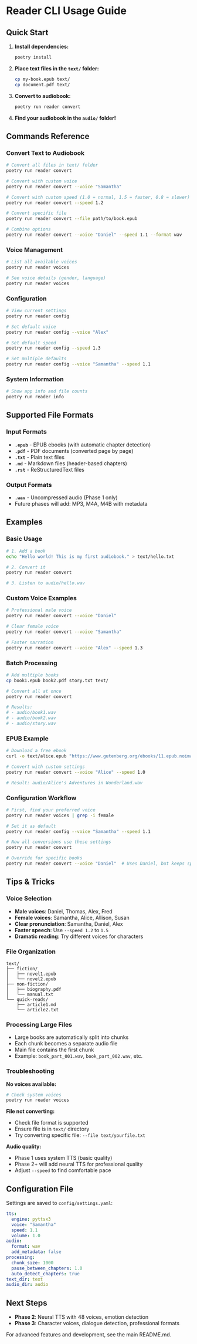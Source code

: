 # Reader CLI Usage Guide

## Quick Start

1. **Install dependencies:**
   ```bash
   poetry install
   ```

2. **Place text files in the `text/` folder:**
   ```bash
   cp my-book.epub text/
   cp document.pdf text/
   ```

3. **Convert to audiobook:**
   ```bash
   poetry run reader convert
   ```

4. **Find your audiobook in the `audio/` folder!**

## Commands Reference

### Convert Text to Audiobook

```bash
# Convert all files in text/ folder
poetry run reader convert

# Convert with custom voice
poetry run reader convert --voice "Samantha"

# Convert with custom speed (1.0 = normal, 1.5 = faster, 0.8 = slower)
poetry run reader convert --speed 1.2

# Convert specific file
poetry run reader convert --file path/to/book.epub

# Combine options
poetry run reader convert --voice "Daniel" --speed 1.1 --format wav
```

### Voice Management

```bash
# List all available voices
poetry run reader voices

# See voice details (gender, language)
poetry run reader voices
```

### Configuration

```bash
# View current settings
poetry run reader config

# Set default voice
poetry run reader config --voice "Alex"

# Set default speed
poetry run reader config --speed 1.3

# Set multiple defaults
poetry run reader config --voice "Samantha" --speed 1.1
```

### System Information

```bash
# Show app info and file counts
poetry run reader info
```

## Supported File Formats

### Input Formats
- **`.epub`** - EPUB ebooks (with automatic chapter detection)
- **`.pdf`** - PDF documents (converted page by page)
- **`.txt`** - Plain text files
- **`.md`** - Markdown files (header-based chapters)
- **`.rst`** - ReStructuredText files

### Output Formats
- **`.wav`** - Uncompressed audio (Phase 1 only)
- Future phases will add: MP3, M4A, M4B with metadata

## Examples

### Basic Usage

```bash
# 1. Add a book
echo "Hello world! This is my first audiobook." > text/hello.txt

# 2. Convert it
poetry run reader convert

# 3. Listen to audio/hello.wav
```

### Custom Voice Examples

```bash
# Professional male voice
poetry run reader convert --voice "Daniel"

# Clear female voice
poetry run reader convert --voice "Samantha"

# Faster narration
poetry run reader convert --voice "Alex" --speed 1.3
```

### Batch Processing

```bash
# Add multiple books
cp book1.epub book2.pdf story.txt text/

# Convert all at once
poetry run reader convert

# Results:
# - audio/book1.wav
# - audio/book2.wav
# - audio/story.wav
```

### EPUB Example

```bash
# Download a free ebook
curl -o text/alice.epub "https://www.gutenberg.org/ebooks/11.epub.noimages"

# Convert with custom settings
poetry run reader convert --voice "Alice" --speed 1.0

# Result: audio/Alice's Adventures in Wonderland.wav
```

### Configuration Workflow

```bash
# First, find your preferred voice
poetry run reader voices | grep -i female

# Set it as default
poetry run reader config --voice "Samantha" --speed 1.1

# Now all conversions use these settings
poetry run reader convert

# Override for specific books
poetry run reader convert --voice "Daniel"  # Uses Daniel, but keeps speed 1.1
```

## Tips & Tricks

### Voice Selection
- **Male voices**: Daniel, Thomas, Alex, Fred
- **Female voices**: Samantha, Alice, Allison, Susan
- **Clear pronunciation**: Samantha, Daniel, Alex
- **Faster speech**: Use `--speed 1.2` to `1.5`
- **Dramatic reading**: Try different voices for characters

### File Organization
```
text/
├── fiction/
│   ├── novel1.epub
│   └── novel2.epub
├── non-fiction/
│   ├── biography.pdf
│   └── manual.txt
└── quick-reads/
    ├── article1.md
    └── article2.txt
```

### Processing Large Files
- Large books are automatically split into chunks
- Each chunk becomes a separate audio file
- Main file contains the first chunk
- Example: `book_part_001.wav`, `book_part_002.wav`, etc.

### Troubleshooting

**No voices available:**
```bash
# Check system voices
poetry run reader voices
```

**File not converting:**
- Check file format is supported
- Ensure file is in `text/` directory
- Try converting specific file: `--file text/yourfile.txt`

**Audio quality:**
- Phase 1 uses system TTS (basic quality)
- Phase 2+ will add neural TTS for professional quality
- Adjust `--speed` to find comfortable pace

## Configuration File

Settings are saved to `config/settings.yaml`:

```yaml
tts:
  engine: pyttsx3
  voice: "Samantha"
  speed: 1.1
  volume: 1.0
audio:
  format: wav
  add_metadata: false
processing:
  chunk_size: 1000
  pause_between_chapters: 1.0
  auto_detect_chapters: true
text_dir: text
audio_dir: audio
```

## Next Steps

- **Phase 2**: Neural TTS with 48 voices, emotion detection
- **Phase 3**: Character voices, dialogue detection, professional formats

For advanced features and development, see the main README.md.